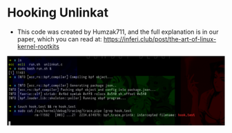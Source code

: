 # Hooking Unlinkat

- This code was created by Humzak711, and the full explanation is in our paper, which you can read at: https://inferi.club/post/the-art-of-linux-kernel-rootkits

<p align="center"><img src="hook.png"></p>
